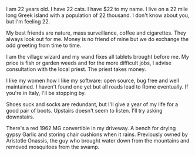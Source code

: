 I am 22 years old. I have 22 cats. I have $22 to my name. I live on a 22 mile long Greek island with a population of 22 thousand. I don't know about you, but I'm feeling 22.

My best friends are nature, mass surveillance, coffee and cigarettes. They
always look out for me. Money is no friend of mine but we do exchange the odd greeting from time to time.

I am the village wizard and my wand fixes all tablets brought before me.
My price is fish or garden weeds and for the more difficult jobs, I advise consultation with the local priest. The priest takes money.

I like my women how I like my software: open source, bug free and well maintained. I haven't found one yet but all roads lead to Rome eventually. If you're in Italy, I'll be stopping by.

Shoes suck and socks are redundant, but I'll give a year of my life for a good pair of boots. Upstairs doesn't seem to listen. I'll try asking downstairs.

There's a red 1962 MG convertible in my driveway. A bench for drying gypsy Garlic and storing chair cushions when it rains. Previously owned by Aristotle Onassis, the guy who brought water down from the mountains and removed mosquitoes from the swamp.
